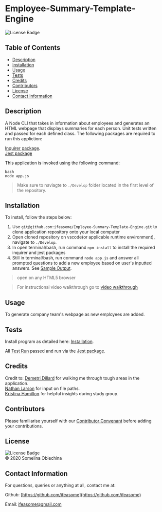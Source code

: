 # Employee-Summary-Template-Engine

![License Badge](https://img.shields.io/badge/license-MIT-blue.svg) </br>


  ## Table of Contents 
  * [Description](#Descritpion)
  * [Installation](#Installation)
  * [Usage](#Usage)
  * [Tests](#Tests)
  * [Credits](#Credits)
  * [Contributors](#Contributors)
  * [License](#License)
  * [Contact Information](#ContactInfo)


  ## Description
  A Node CLI that takes in information about employees and generates an HTML webpage that displays summaries for each person. Unit tests written and passed for each defined class. The following packages are required to run this appliction: 

   [Inquirer package](https://www.npmjs.com/package/inquirer). </br>
   [Jest package](https://jestjs.io/)

   This application is invoked using the following command: 

   ```
   bash
   node app.js
   ```

   > Make sure to naviagte to `./Develop` folder located in the first level of the repository.


  ## Installation 

  To install, follow the steps below: 

  1. Use `git@github.com:ifeasome/Employee-Summary-Template-Engine.git` to clone application repository onto your local computer 
  2. Open cloned repository on vscode(or applicable runtime environment), navigate to `./Develop`. 
  3. In open terminal/bash, run command `npm install` to install the required inquirer and jest packages 
  4. Still in terminal/bash, run command `node app.js` and answer all prompted questions to add a new employee based on user's inputted answers. See [Sample Output](./Develop/output/team.html). 
  > open on any HTML5 browser

  > For instructional video walkthrough go to [video walkthrough](https://youtu.be/5IkH7_mKED0)


  ## Usage 
  To generate company team's webpage as new employees are added. 


  ## Tests 
  Install program as detailed here: [Installation](#Installation). 

  All [Test Run](./Assets/app_test.png) passed and run via the [Jest package](https://jestjs.io/). 
  

  ## Credits 
  Credit to: 
   [Demetri Dillard](https://github.com/Meechlouch) for walking me through tough areas in the application. </br>
   [Nathan Larson](https://github.com/ironicminer) for input on file paths. </br>
   [Kristina Hamilton](https://github.com/Kay0s) for helpful insights during study group. 



  ## Contributors 
   Please familiarise yourself with our [Contributor Convenant](./code_of_conduct.md) before adding your contributions. 
  
  
  ## License
  
  ![License Badge](https://img.shields.io/badge/license-MIT-blue.svg) 
  </br>
  © 2020 Somelina Obiechina
  

  ## Contact Information 
  For questions, queries or anything at all, contact me at: 

  Github: [https://github.com/ifeasome](https://github.com/ifeasome) 

  Email: [ifeasome@gmail.com](ifeasome@gmail.com)

